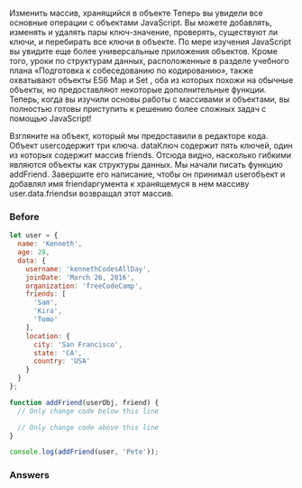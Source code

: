 Изменить массив, хранящийся в объекте
Теперь вы увидели все основные операции с объектами JavaScript. Вы можете добавлять, изменять и удалять пары ключ-значение, проверять, существуют ли ключи, и перебирать все ключи в объекте. По мере изучения JavaScript вы увидите еще более универсальные приложения объектов. Кроме того, уроки по структурам данных, расположенные в разделе учебного плана «Подготовка к собеседованию по кодированию», также охватывают объекты ES6 Map и Set , оба из которых похожи на обычные объекты, но предоставляют некоторые дополнительные функции. Теперь, когда вы изучили основы работы с массивами и объектами, вы полностью готовы приступить к решению более сложных задач с помощью JavaScript!

Взгляните на объект, который мы предоставили в редакторе кода. Объект userсодержит три ключа. dataКлюч содержит пять ключей, один из которых содержит массив friends. Отсюда видно, насколько гибкими являются объекты как структуры данных. Мы начали писать функцию addFriend. Завершите его написание, чтобы он принимал userобъект и добавлял имя friendаргумента к хранящемуся в нем массиву user.data.friendsи возвращал этот массив.



### Before
```javascript
let user = {
  name: 'Kenneth',
  age: 28,
  data: {
    username: 'kennethCodesAllDay',
    joinDate: 'March 26, 2016',
    organization: 'freeCodeCamp',
    friends: [
      'Sam',
      'Kira',
      'Tomo'
    ],
    location: {
      city: 'San Francisco',
      state: 'CA',
      country: 'USA'
    }
  }
};

function addFriend(userObj, friend) {
  // Only change code below this line

  // Only change code above this line
}

console.log(addFriend(user, 'Pete'));
```
### Answers
```javascript

```
